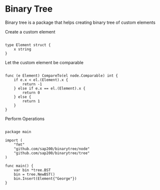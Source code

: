 # Binary Tree

Binary tree is a package that helps creating binary tree of custom elements

Create a custom element 

```

type Element struct {
	x string
}

```

Let the custom element be comparable

```

func (e Element) CompareTo(el node.Comparable) int {
	if e.x < el.(Element).x {
		return -1
	} else if e.x == el.(Element).x {
		return 0
	} else {
		return 1
	}
}

```

Perform Operations

```

package main

import (
	"fmt"
	"github.com/sap200/binarytree/node"
	"github.com/sap200/binarytree/tree"
)

func main() {
	var bin *tree.BST
	bin = tree.NewBST()
	bin.Insert(Element{"George"})
}

```
